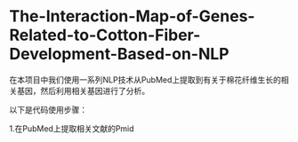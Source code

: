 # The-Interaction-Map-of-Genes-Related-to-Cotton-Fiber-Development-Based-on-NLP
在本项目中我们使用一系列NLP技术从PubMed上提取到有关于棉花纤维生长的相关基因，然后利用相关基因进行了分析。

以下是代码使用步骤：

1.在PubMed上提取相关文献的Pmid
